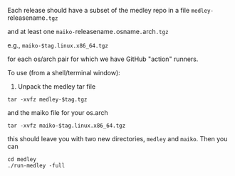 Each release should have a subset of the medley repo in a file
     `medley-`releasename`.tgz`

and at least one
     `maiko-`releasename`.`osname`.`arch`.tgz`
   
e.g.,
	 `maiko-$tag.linux.x86_64.tgz`

for each os/arch pair for which we have GitHub "action" runners.

To use (from a shell/terminal window):

1. Unpack the medley tar file
  ```
  tar -xvfz medley-$tag.tgz
  ```
  and the maiko file for your os.arch
  ```
  tar -xvfz maiko-$tag.linux.x86_64.tgz
  ```
  this should leave you with two new directories, `medley` and `maiko`.
  Then you can 
   ```
   cd medley
   ./run-medley -full
   ```
   

